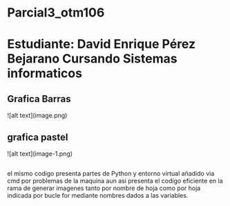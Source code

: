 # Parcial3_otm106
<h1> Estudiante: David Enrique Pérez Bejarano Cursando Sistemas informaticos</h1>
<h2> Grafica Barras </h2> 
![alt text](image.png)
<h2>grafica pastel </h2>
![alt text](image-1.png)
<h2>  </h2>
el mismo codigo presenta partes de Python y entorno virtual añadido via cmd por problemas de la maquina aun asi presenta el codigo eficiente en la rama de generar imagenes tanto por nombre de hoja como por hoja indicada por bucle for mediante nombres dados a las variables.